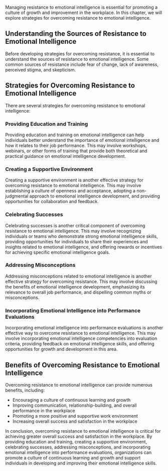 
Managing resistance to emotional intelligence is essential for promoting a culture of growth and improvement in the workplace. In this chapter, we will explore strategies for overcoming resistance to emotional intelligence.

Understanding the Sources of Resistance to Emotional Intelligence
-----------------------------------------------------------------

Before developing strategies for overcoming resistance, it is essential to understand the sources of resistance to emotional intelligence. Some common sources of resistance include fear of change, lack of awareness, perceived stigma, and skepticism.

Strategies for Overcoming Resistance to Emotional Intelligence
--------------------------------------------------------------

There are several strategies for overcoming resistance to emotional intelligence:

### Providing Education and Training

Providing education and training on emotional intelligence can help individuals better understand the importance of emotional intelligence and how it relates to their job performance. This may involve workshops, webinars, or other forms of training that provide both theoretical and practical guidance on emotional intelligence development.

### Creating a Supportive Environment

Creating a supportive environment is another effective strategy for overcoming resistance to emotional intelligence. This may involve establishing a culture of openness and acceptance, adopting a non-judgmental approach to emotional intelligence development, and providing opportunities for collaboration and feedback.

### Celebrating Successes

Celebrating successes is another critical component of overcoming resistance to emotional intelligence. This may involve recognizing individuals or teams who demonstrate strong emotional intelligence skills, providing opportunities for individuals to share their experiences and insights related to emotional intelligence, and offering rewards or incentives for achieving specific emotional intelligence goals.

### Addressing Misconceptions

Addressing misconceptions related to emotional intelligence is another effective strategy for overcoming resistance. This may involve discussing the benefits of emotional intelligence development, emphasizing its relevance to overall job performance, and dispelling common myths or misconceptions.

### Incorporating Emotional Intelligence into Performance Evaluations

Incorporating emotional intelligence into performance evaluations is another effective way to overcome resistance to emotional intelligence. This may involve incorporating emotional intelligence competencies into evaluation criteria, providing feedback on emotional intelligence skills, and offering opportunities for growth and development in this area.

Benefits of Overcoming Resistance to Emotional Intelligence
-----------------------------------------------------------

Overcoming resistance to emotional intelligence can provide numerous benefits, including:

* Encouraging a culture of continuous learning and growth
* Improving communication, relationship-building, and overall performance in the workplace
* Promoting a more positive and supportive work environment
* Increasing overall success and satisfaction in the workplace

In conclusion, overcoming resistance to emotional intelligence is critical for achieving greater overall success and satisfaction in the workplace. By providing education and training, creating a supportive environment, celebrating successes, addressing misconceptions, and incorporating emotional intelligence into performance evaluations, organizations can promote a culture of continuous learning and growth and support individuals in developing and improving their emotional intelligence skills.
